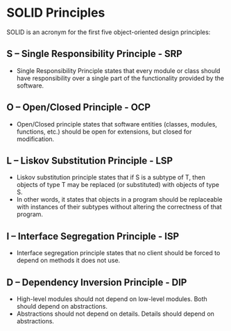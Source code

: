 # SOLID Principles
SOLID is an acronym for the first five object-oriented design principles:

## S – Single Responsibility Principle - SRP
- Single Responsibility Principle states that every module or class should have responsibility over a single part of the functionality provided by the software.

## O – Open/Closed Principle - OCP
- Open/Closed principle states that software entities (classes, modules, functions, etc.) should be open for extensions, but closed for modification.

## L – Liskov Substitution Principle - LSP
- Liskov substitution principle states that if S is a subtype of T, then objects of type T may be replaced (or substituted) with objects of type S.
- In other words, it states that objects in a program should be replaceable with instances of their subtypes without altering the correctness of that program.

## I – Interface Segregation Principle - ISP
- Interface segregation principle states that no client should be forced to depend on methods it does not use.

## D – Dependency Inversion Principle - DIP
- High-level modules should not depend on low-level modules. Both should depend on abstractions.
- Abstractions should not depend on details. Details should depend on abstractions.


